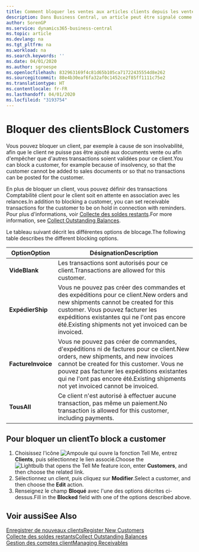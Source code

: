 ```yaml
---
title: Comment bloquer les ventes aux articles clients depuis les ventes ou les achats
description: Dans Business Central, un article peut être signalé comme bloqué pour la vente, bloqué pour l'achat ou bloqué dans tous les cas.
author: SorenGP
ms.service: dynamics365-business-central
ms.topic: article
ms.devlang: na
ms.tgt_pltfrm: na
ms.workload: na
ms.search.keywords: ''
ms.date: 04/01/2020
ms.author: sgroespe
ms.openlocfilehash: 832963169f4c81d65b105ca71722435554d8e262
ms.sourcegitcommit: 88e4b30eaf6fa32af0c1452ce2f85ff1111c75e2
ms.translationtype: HT
ms.contentlocale: fr-FR
ms.lasthandoff: 04/01/2020
ms.locfileid: "3193754"
---
```

# <a name="block-customers"></a><span data-ttu-id="a4081-103">Bloquer des clients</span><span class="sxs-lookup"><span data-stu-id="a4081-103">Block Customers</span></span>
<span data-ttu-id="a4081-104">Vous pouvez bloquer un client, par exemple à cause de son insolvabilité, afin que le client ne puisse pas être ajouté aux documents vente ou afin d'empêcher que d'autres transactions soient validées pour ce client.</span><span class="sxs-lookup"><span data-stu-id="a4081-104">You can block a customer, for example because of insolvency, so that the customer cannot be added to sales documents or so that no transactions can be posted for the customer.</span></span>

<span data-ttu-id="a4081-105">En plus de bloquer un client, vous pouvez définir des transactions Comptabilité client pour le client soit en attente en association avec les relances.</span><span class="sxs-lookup"><span data-stu-id="a4081-105">In addition to blocking a customer, you can set receivable transactions for the customer to be on hold in connection with reminders.</span></span> <span data-ttu-id="a4081-106">Pour plus d'informations, voir [Collecte des soldes restants](receivables-collect-outstanding-balances.md).</span><span class="sxs-lookup"><span data-stu-id="a4081-106">For more information, see [Collect Outstanding Balances](receivables-collect-outstanding-balances.md).</span></span>   

<span data-ttu-id="a4081-107">Le tableau suivant décrit les différentes options de blocage.</span><span class="sxs-lookup"><span data-stu-id="a4081-107">The following table describes the different blocking options.</span></span>  

|<span data-ttu-id="a4081-108">Option</span><span class="sxs-lookup"><span data-stu-id="a4081-108">Option</span></span>|<span data-ttu-id="a4081-109">Désignation</span><span class="sxs-lookup"><span data-stu-id="a4081-109">Description</span></span>|  
|--------------------|------------|  
|<span data-ttu-id="a4081-110">**Vide**</span><span class="sxs-lookup"><span data-stu-id="a4081-110">**Blank**</span></span>|<span data-ttu-id="a4081-111">Les transactions sont autorisés pour ce client.</span><span class="sxs-lookup"><span data-stu-id="a4081-111">Transactions are allowed for this customer.</span></span>|
|<span data-ttu-id="a4081-112">**Expédier**</span><span class="sxs-lookup"><span data-stu-id="a4081-112">**Ship**</span></span>|<span data-ttu-id="a4081-113">Vous ne pouvez pas créer des commandes et des expéditions pour ce client.</span><span class="sxs-lookup"><span data-stu-id="a4081-113">New orders and new shipments cannot be created for this customer.</span></span> <span data-ttu-id="a4081-114">Vous pouvez facturer les expéditions existantes qui ne l'ont pas encore été.</span><span class="sxs-lookup"><span data-stu-id="a4081-114">Existing shipments not yet invoiced can be invoiced.</span></span>|  
|<span data-ttu-id="a4081-115">**Facture**</span><span class="sxs-lookup"><span data-stu-id="a4081-115">**Invoice**</span></span>|<span data-ttu-id="a4081-116">Vous ne pouvez pas créer de commandes, d'expéditions ni de factures pour ce client.</span><span class="sxs-lookup"><span data-stu-id="a4081-116">New orders, new shipments, and new invoices cannot be created for this customer.</span></span> <span data-ttu-id="a4081-117">Vous ne pouvez pas facturer les expéditions existantes qui ne l'ont pas encore été.</span><span class="sxs-lookup"><span data-stu-id="a4081-117">Existing shipments not yet invoiced cannot be invoiced.</span></span>|  
|<span data-ttu-id="a4081-118">**Tous**</span><span class="sxs-lookup"><span data-stu-id="a4081-118">**All**</span></span>|<span data-ttu-id="a4081-119">Ce client n'est autorisé à effectuer aucune transaction, pas même un paiement.</span><span class="sxs-lookup"><span data-stu-id="a4081-119">No transaction is allowed for this customer, including payments.</span></span>|  

## <a name="to-block-a-customer"></a><span data-ttu-id="a4081-120">Pour bloquer un client</span><span class="sxs-lookup"><span data-stu-id="a4081-120">To block a customer</span></span>  
1. <span data-ttu-id="a4081-121">Choisissez l'icône ![Ampoule qui ouvre la fonction Tell Me](media/ui-search/search_small.png "Dites-moi ce que vous voulez faire"), entrez **Clients**, puis sélectionnez le lien associé.</span><span class="sxs-lookup"><span data-stu-id="a4081-121">Choose the ![Lightbulb that opens the Tell Me feature](media/ui-search/search_small.png "Tell me what you want to do") icon, enter **Customers**, and then choose the related link.</span></span>
2. <span data-ttu-id="a4081-122">Sélectionnez un client, puis cliquez sur **Modifier**.</span><span class="sxs-lookup"><span data-stu-id="a4081-122">Select a customer, and then choose the **Edit** action.</span></span>
3. <span data-ttu-id="a4081-123">Renseignez le champ **Bloqué** avec l'une des options décrites ci-dessus.</span><span class="sxs-lookup"><span data-stu-id="a4081-123">Fill in the **Blocked** field with one of the options described above.</span></span>

## <a name="see-also"></a><span data-ttu-id="a4081-124">Voir aussi</span><span class="sxs-lookup"><span data-stu-id="a4081-124">See Also</span></span>  
[<span data-ttu-id="a4081-125">Enregistrer de nouveaux clients</span><span class="sxs-lookup"><span data-stu-id="a4081-125">Register New Customers</span></span>](sales-how-register-new-customers.md)  
[<span data-ttu-id="a4081-126">Collecte des soldes restants</span><span class="sxs-lookup"><span data-stu-id="a4081-126">Collect Outstanding Balances</span></span>](receivables-collect-outstanding-balances.md)  
[<span data-ttu-id="a4081-127">Gestion des comptes client</span><span class="sxs-lookup"><span data-stu-id="a4081-127">Managing Receivables</span></span>](receivables-manage-receivables.md)  

